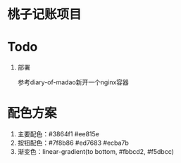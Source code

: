 # 桃子记账项目

# Todo

1. 部署
  
    参考diary-of-madao新开一个nginx容器


# 配色方案

1. 主要配色：#3864f1 #ee815e
2. 按钮配色：#7f8b86 #ed7683 #ecba7b
3. 渐变色：linear-gradient(to bottom, #fbbcd2, #f5dbcc)


